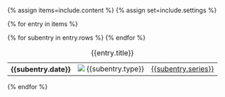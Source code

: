 {% assign items=include.content %}
{% assign set=include.settings %}

{% for entry in items %}
<table class="usa-table event-table">
  <caption>
    {{entry.title}}
  </caption>
  <tbody>
    {% for subentry in entry.rows %}
        <tr>
            <th scope="row" class="date">{{subentry.date}}</th>
            <td>
                <img src="{{subentry.icon}}"/>
                <span class="series-type">{{subentry.type}}</span>
            </td>
            <td><a href="{{series-link}}">{{subentry.series}}</a></td>
        </tr>
    {% endfor %}
  </tbody>
</table>
{% endfor %}